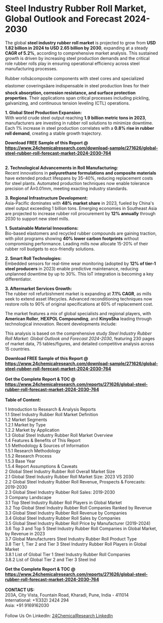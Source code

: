 <h1>Steel Industry Rubber Roll Market, Global Outlook and Forecast 2024-2030</h1><p>The global <strong>steel industry rubber roll market</strong> is projected to grow from <strong>USD 1.82 billion in 2024 to USD 2.65 billion by 2030</strong>, expanding at a steady <strong>CAGR of 5.2%</strong>, according to comprehensive market analysis. This sustained growth is driven by increasing steel production demands and the critical role rubber rolls play in ensuring operational efficiency across steel manufacturing processes.</p><p>Rubber rollsâcomposite components with steel cores and specialized elastomer coveringsâare indispensable in steel production lines for their <strong>shock absorption, corrosion resistance, and surface protection properties</strong>. Their applications span critical processes including pickling, galvanizing, and continuous tension leveling (CTL) operations.</p><p><strong>1. Global Steel Production Expansion:</strong><br>
With world crude steel output reaching <strong>1.9 billion metric tons in 2023</strong>, manufacturers are investing in rubber roll solutions to minimize downtime. Each 1% increase in steel production correlates with a <strong>0.8% rise in rubber roll demand</strong>, creating a stable growth trajectory.</p><div><b>Download FREE Sample of this Report @ 
            <a href="https://www.24chemicalresearch.com/download-sample/271626/global-steel-rubber-roll-forecast-market-2024-2030-764">
            https://www.24chemicalresearch.com/download-sample/271626/global-steel-rubber-roll-forecast-market-2024-2030-764</a></b></div><br><p><strong>2. Technological Advancements in Roll Manufacturing:</strong><br>
Recent innovations in <strong>polyurethane formulations and composite materials</strong> have extended product lifespans by 35-40%, reducing replacement costs for steel plants. Automated production techniques now enable tolerance precision of Â±0.01mm, meeting exacting industry standards.</p><p><strong>3. Regional Infrastructure Development:</strong><br>
Asia-Pacific dominates with <strong>48% market share</strong> in 2023, fueled by China's steel output exceeding 1 billion tons. Emerging economies in Southeast Asia are projected to increase rubber roll procurement by <strong>12% annually</strong> through 2030 to support new steel mills.</p><p><strong>1. Sustainable Material Innovations:</strong><br>
Bio-based elastomers and recycled rubber compounds are gaining traction, with pilot programs showing <strong>40% lower carbon footprints</strong> without compromising performance. Leading mills now allocate 15-20% of their rubber roll budgets to eco-friendly solutions.</p><p><strong>2. Smart Roll Technologies:</strong><br>
Embedded sensors for real-time wear monitoring (adopted by <strong>12% of tier-1 steel producers</strong> in 2023) enable predictive maintenance, reducing unplanned downtime by up to 30%. This IoT integration is becoming a key differentiator.</p><p><strong>3. Aftermarket Services Growth:</strong><br>
The rubber roll refurbishment market is expanding at <strong>7.1% CAGR</strong>, as mills seek to extend asset lifecycles. Advanced reconditioning techniques now restore rolls to 90% of original specifications at 60% of replacement cost.</p><p>The market features a mix of global specialists and regional players, with <strong>American Roller</strong>, <strong>HEXPOL Compounding</strong>, and <strong>KinyoSha</strong> leading through technological innovation. Recent developments include:</p><p>This analysis is based on the comprehensive study <em>Steel Industry Rubber Roll Market: Global Outlook and Forecast 2024-2030</em>, featuring 230 pages of market data, 75 tables/figures, and detailed competitive analysis across 15 countries.</p><div><b>Download FREE Sample of this Report @ 
            <a href="https://www.24chemicalresearch.com/download-sample/271626/global-steel-rubber-roll-forecast-market-2024-2030-764">
            https://www.24chemicalresearch.com/download-sample/271626/global-steel-rubber-roll-forecast-market-2024-2030-764</a></b></div><br><div><b>Get the Complete Report & TOC @ 
            <a href="https://www.24chemicalresearch.com/reports/271626/global-steel-rubber-roll-forecast-market-2024-2030-764">
            https://www.24chemicalresearch.com/reports/271626/global-steel-rubber-roll-forecast-market-2024-2030-764</a></b></div><br>
            <b>Table of Content:</b><p>1 Introduction to Research & Analysis Reports<br />
    1.1 Steel Industry Rubber Roll Market Definition<br />
    1.2 Market Segments<br />
        1.2.1 Market by Type<br />
        1.2.2 Market by Application<br />
    1.3 Global Steel Industry Rubber Roll Market Overview<br />
    1.4 Features & Benefits of This Report<br />
    1.5 Methodology & Sources of Information<br />
        1.5.1 Research Methodology<br />
        1.5.2 Research Process<br />
        1.5.3 Base Year<br />
        1.5.4 Report Assumptions & Caveats<br />
2 Global Steel Industry Rubber Roll Overall Market Size<br />
    2.1 Global Steel Industry Rubber Roll Market Size: 2023 VS 2030<br />
    2.2 Global Steel Industry Rubber Roll Revenue, Prospects & Forecasts: 2019-2030<br />
    2.3 Global Steel Industry Rubber Roll Sales: 2019-2030<br />
3 Company Landscape<br />
    3.1 Top Steel Industry Rubber Roll Players in Global Market<br />
    3.2 Top Global Steel Industry Rubber Roll Companies Ranked by Revenue<br />
    3.3 Global Steel Industry Rubber Roll Revenue by Companies<br />
    3.4 Global Steel Industry Rubber Roll Sales by Companies<br />
    3.5 Global Steel Industry Rubber Roll Price by Manufacturer (2019-2024)<br />
    3.6 Top 3 and Top 5 Steel Industry Rubber Roll Companies in Global Market, by Revenue in 2023<br />
    3.7 Global Manufacturers Steel Industry Rubber Roll Product Type<br />
    3.8 Tier 1, Tier 2 and Tier 3 Steel Industry Rubber Roll Players in Global Market<br />
        3.8.1 List of Global Tier 1 Steel Industry Rubber Roll Companies<br />
        3.8.2 List of Global Tier 2 and Tier 3 Steel Ind</p><div><b>Get the Complete Report & TOC @ 
            <a href="https://www.24chemicalresearch.com/reports/271626/global-steel-rubber-roll-forecast-market-2024-2030-764">
            https://www.24chemicalresearch.com/reports/271626/global-steel-rubber-roll-forecast-market-2024-2030-764</a></b></div><br><b>CONTACT US:</b><br>
            203A, City Vista, Fountain Road, Kharadi, Pune, India - 411014<br>
            International: +1(332) 2424 294<br>
            Asia: +91 9169162030 <br><br>
            Follow Us On LinkedIn: <a href="https://www.linkedin.com/company/24chemicalresearch/">24ChemicalResearch LinkedIn</a>
